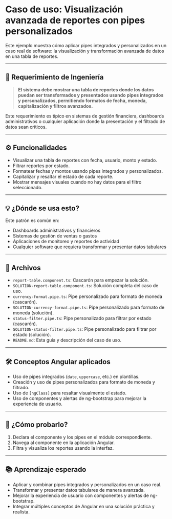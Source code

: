 # Caso de uso: Visualización avanzada de reportes con pipes personalizados

Este ejemplo muestra cómo aplicar pipes integrados y personalizados en un caso real de software: la visualización y transformación avanzada de datos en una tabla de reportes.

---

## 📝 Requerimiento de Ingeniería

> **El sistema debe mostrar una tabla de reportes donde los datos puedan ser transformados y presentados usando pipes integrados y personalizados, permitiendo formatos de fecha, moneda, capitalización y filtros avanzados.**

Este requerimiento es típico en sistemas de gestión financiera, dashboards administrativos o cualquier aplicación donde la presentación y el filtrado de datos sean críticos.

---

## ⚙️ Funcionalidades

- Visualizar una tabla de reportes con fecha, usuario, monto y estado.
- Filtrar reportes por estado.
- Formatear fechas y montos usando pipes integrados y personalizados.
- Capitalizar y resaltar el estado de cada reporte.
- Mostrar mensajes visuales cuando no hay datos para el filtro seleccionado.

---

## 💡 ¿Dónde se usa esto?

Este patrón es común en:

- Dashboards administrativos y financieros
- Sistemas de gestión de ventas o gastos
- Aplicaciones de monitoreo y reportes de actividad
- Cualquier software que requiera transformar y presentar datos tabulares

---

## 📂 Archivos

- `report-table.component.ts`: Cascarón para empezar la solución.
- `SOLUTION-report-table.component.ts`: Solución completa del caso de uso.
- `currency-format.pipe.ts`: Pipe personalizado para formato de moneda (cascarón).
- `SOLUTION-currency-format.pipe.ts`: Pipe personalizado para formato de moneda (solución).
- `status-filter.pipe.ts`: Pipe personalizado para filtrar por estado (cascarón).
- `SOLUTION-status-filter.pipe.ts`: Pipe personalizado para filtrar por estado (solución).
- `README.md`: Esta guía y descripción del caso de uso.

---

## 🛠️ Conceptos Angular aplicados

- Uso de pipes integrados (`date`, `uppercase`, etc.) en plantillas.
- Creación y uso de pipes personalizados para formato de moneda y filtrado.
- Uso de `[ngClass]` para resaltar visualmente el estado.
- Uso de componentes y alertas de ng-bootstrap para mejorar la experiencia de usuario.

---

## 🚀 ¿Cómo probarlo?

1. Declara el componente y los pipes en el módulo correspondiente.
2. Navega al componente en la aplicación Angular.
3. Filtra y visualiza los reportes usando la interfaz.

---

## 📚 Aprendizaje esperado

- Aplicar y combinar pipes integrados y personalizados en un caso real.
- Transformar y presentar datos tabulares de manera avanzada.
- Mejorar la experiencia de usuario con componentes y alertas de ng-bootstrap.
- Integrar múltiples conceptos de Angular en una solución práctica y realista.
